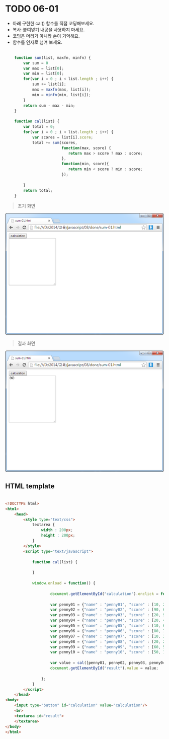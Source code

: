 ﻿TODO 06-01
========

* 아래 구현한 cal() 함수를 직접 코딩해보세요.
* 복사-붙여넣기 내공을 사용하지 마세요.
* 코딩은 머리가 아니라 손이 기억해요.
* 함수를 인자로 넘겨 보세요.

```javascript

	function sum(list, maxfn, minfn) {
		var sum = 0
		var max = list[0];
		var min = list[0];
		for(var i = 0 ; i < list.length ; i++) {
			sum += list[i];
			max = maxfn(max, list[i]);
			min = minfn(min, list[i]);
		}
		return sum - max - min;
	}
	
	function cal(list) {
		var total = 0;				
		for(var i = 0 ; i < list.length ; i++) {
			var scores = list[i].score;	
			total += sum(scores, 
						 function(max, score) {
							return max > score ? max : score;
						 },
						 function(min, score){
							return min < score ? min : score;
						 });
						 
		}								
		return total;
	}


```

> 초기 화면

![TODO06](https://raw.githubusercontent.com/lightsh/jsstudy/master/08/todo/images/todo_01.png)


>  결과 화면

![TODO06](https://raw.githubusercontent.com/lightsh/jsstudy/master/08/todo/images/todo_01_result.png)

## HTML template

```html

<!DOCTYPE html> 
<html>
	<head>
		<style type="text/css">
			textarea {
				width : 200px;
				height : 200px;
			}
		</style>
		<script type="text/javascript">
		
			function cal(list) {
			
			}
			
			window.onload = function() {
			
					document.getElementById("calculation").onclick = function() {
					
					var penny01 = {"name" : "penny01", "score" : [10, 20, 30, 50]};
					var penny02 = {"name" : "penny02", "score" : [90, 60, 50, 20]};
					var penny03 = {"name" : "penny03", "score" : [20, 90, 50, 80]};
					var penny04 = {"name" : "penny04", "score" : [20, 40, 50, 80]};
					var penny05 = {"name" : "penny05", "score" : [10, 60, 20, 70]};
					var penny06 = {"name" : "penny06", "score" : [80, 70, 60, 50]};
					var penny07 = {"name" : "penny07", "score" : [10, 30, 40, 90]};
					var penny08 = {"name" : "penny08", "score" : [20, 20, 90, 40]};
					var penny09 = {"name" : "penny09", "score" : [60, 50, 20, 10]};
					var penny10 = {"name" : "penny10", "score" : [50, 10, 80, 20]};
					
					var value = cal([penny01, penny02, penny03, penny04, penny05, penny06, penny07, penny08, penny09, penny10]);
					document.getElementById("result").value = value;
					
				};
			}			
		</script>
	</head>
<body>               
	<input type="button" id="calculation" value="calculation"/>
    <br>	
    <textarea id="result">
	</textarea>
</body>
</html>

```

